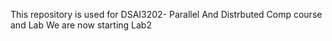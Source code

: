 This repository is used for DSAI3202- Parallel And Distrbuted Comp course and Lab 
We are now starting Lab2 